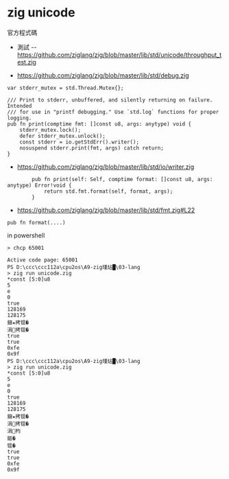 # zig unicode

官方程式碼

* 測試 -- https://github.com/ziglang/zig/blob/master/lib/std/unicode/throughput_test.zig


* https://github.com/ziglang/zig/blob/master/lib/std/debug.zig

```zig
var stderr_mutex = std.Thread.Mutex{};

/// Print to stderr, unbuffered, and silently returning on failure. Intended
/// for use in "printf debugging." Use `std.log` functions for proper logging.
pub fn print(comptime fmt: []const u8, args: anytype) void {
    stderr_mutex.lock();
    defer stderr_mutex.unlock();
    const stderr = io.getStdErr().writer();
    nosuspend stderr.print(fmt, args) catch return;
}
```

* https://github.com/ziglang/zig/blob/master/lib/std/io/writer.zig

```
        pub fn print(self: Self, comptime format: []const u8, args: anytype) Error!void {
            return std.fmt.format(self, format, args);
        }
```

* https://github.com/ziglang/zig/blob/master/lib/std/fmt.zig#L22

```
pub fn format(....)
```


in powershell

```
> chcp 65001

Active code page: 65001
PS D:\ccc\ccc112a\cpu2os\A9-zig瑾炶█\03-lang
> zig run unicode.zig
*const [5:0]u8
5
e
0
true
128169
128175
鈿★拷锟�
涓拷锟�
true
true
0xfe
0x9f
PS D:\ccc\ccc112a\cpu2os\A9-zig瑾炶█\03-lang
> zig run unicode.zig
*const [5:0]u8
5
e
0
true
128169
128175
鈿★拷锟�
涓拷锟�
涓枃
鏂�
锟�
true
true
0xfe
0x9f
```

